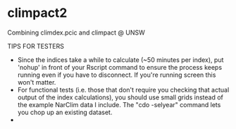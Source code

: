 # climpact2
Combining climdex.pcic and climpact @ UNSW

TIPS FOR TESTERS
- Since the indices take a while to calculate (~50 minutes per index), put 'nohup' in front of your Rscript command to ensure the process keeps running even if you have to disconnect. If you're running screen this won't matter.
- For functional tests (i.e. those that don't require you checking that actual output of the index calculations), you should use small grids instead of the example NarClim data I include. The "cdo -selyear" command lets you chop up an existing dataset.
- 
